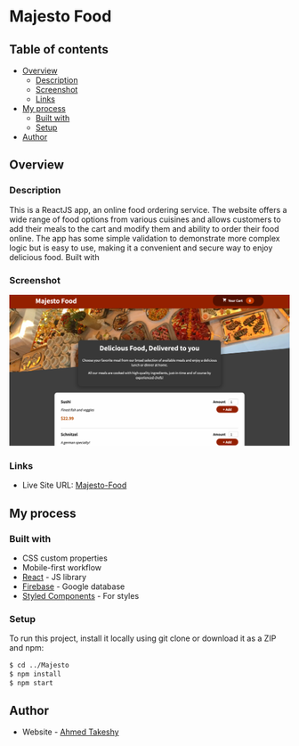 # Majesto Food

## Table of contents

- [Overview](#overview)
  - [Description](#description)
  - [Screenshot](#screenshot)
  - [Links](#links)
- [My process](#my-process)
  - [Built with](#built-with)
  - [Setup](#setup)
- [Author](#author)


## Overview

### Description

This is a ReactJS app, an online food ordering service. The website offers a wide range of food options from various cuisines and allows customers to add their meals to the cart and modify them and ability to order their food online. The app has some simple validation to demonstrate more complex logic but is easy to use, making it a convenient and secure way to enjoy delicious food. Built with

### Screenshot

![](./src/assets/ScreenShot.png)


### Links

- Live Site URL: [Majesto-Food](https://ahmedtakeshy.github.io/Majesto-Food/)

## My process

### Built with

- CSS custom properties
- Mobile-first workflow
- [React](https://reactjs.org/) - JS library
- [Firebase](https://firebase.google.com) - Google database
- [Styled Components](https://styled-components.com/) - For styles


### Setup

To run this project, install it locally using git clone or download it as a ZIP and npm:

```
$ cd ../Majesto
$ npm install
$ npm start
```




## Author

- Website - [Ahmed Takeshy](https://github.com/AhmedTakeshy/)

